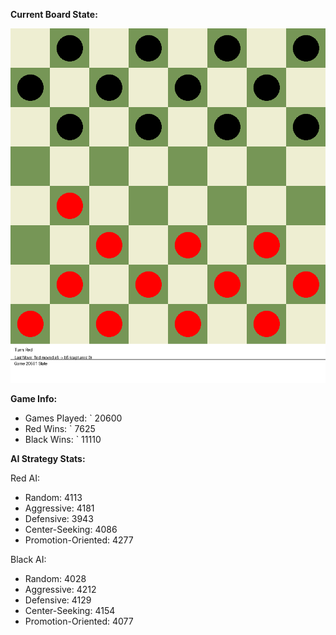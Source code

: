 
**Current Board State:**  
<!-- START_GIF -->
![Checkers Game](./checkers_game.gif)
<!-- END_GIF -->

**Game Info:**  
- Games Played: `<!-- GAMES_PLAYED --> 20600
- Red Wins: `<!-- RED_WINS --> 7625
- Black Wins: `<!-- BLACK_WINS --> 11110

<!-- AI_STATS -->
**AI Strategy Stats:**

Red AI:
- Random: 4113
- Aggressive: 4181
- Defensive: 3943
- Center-Seeking: 4086
- Promotion-Oriented: 4277

Black AI:
- Random: 4028
- Aggressive: 4212
- Defensive: 4129
- Center-Seeking: 4154
- Promotion-Oriented: 4077
